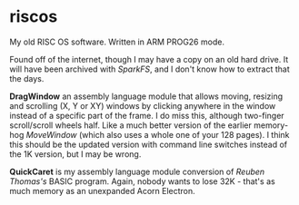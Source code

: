 # riscos
My old RISC OS software. Written in ARM PROG26 mode.

Found off of the internet, though I may have a copy on an old hard drive. It will have been archived with *SparkFS*, and I don't know how to extract that the days.

**DragWindow** an assembly language module that allows moving, resizing and scrolling (X, Y or XY) windows by clicking anywhere in the window instead of a specific part of the frame. I do miss this, although two-finger scroll/scroll wheels half. Like a much better version of the earlier memory-hog *MoveWindow* (which also uses a whole one of your 128 pages). I think this should be the updated version with command line switches instead of the 1K version, but I may be wrong.

**QuickCaret** is my assembly language module conversion of *Reuben Thomas's* BASIC program. Again, nobody wants to lose 32K - that's as much memory as an unexpanded Acorn Electron.
